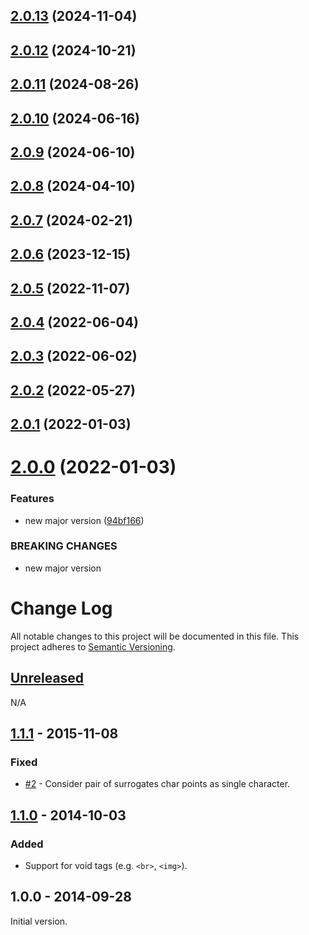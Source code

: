 ## [2.0.13](https://github.com/alexghr/html-ellipsis/compare/v2.0.12...v2.0.13) (2024-11-04)

## [2.0.12](https://github.com/alexghr/html-ellipsis/compare/v2.0.11...v2.0.12) (2024-10-21)

## [2.0.11](https://github.com/alexghr/html-ellipsis/compare/v2.0.10...v2.0.11) (2024-08-26)

## [2.0.10](https://github.com/alexghr/html-ellipsis/compare/v2.0.9...v2.0.10) (2024-06-16)

## [2.0.9](https://github.com/alexghr/html-ellipsis/compare/v2.0.8...v2.0.9) (2024-06-10)

## [2.0.8](https://github.com/alexghr/html-ellipsis/compare/v2.0.7...v2.0.8) (2024-04-10)

## [2.0.7](https://github.com/alexghr/html-ellipsis/compare/v2.0.6...v2.0.7) (2024-02-21)

## [2.0.6](https://github.com/alexghr/html-ellipsis/compare/v2.0.5...v2.0.6) (2023-12-15)

## [2.0.5](https://github.com/alexghr/html-ellipsis/compare/v2.0.4...v2.0.5) (2022-11-07)

## [2.0.4](https://github.com/alexghr/html-ellipsis/compare/v2.0.3...v2.0.4) (2022-06-04)

## [2.0.3](https://github.com/alexghr/html-ellipsis/compare/v2.0.2...v2.0.3) (2022-06-02)

## [2.0.2](https://github.com/alexghr/html-ellipsis/compare/v2.0.1...v2.0.2) (2022-05-27)

## [2.0.1](https://github.com/alexghr/html-ellipsis/compare/v2.0.0...v2.0.1) (2022-01-03)

# [2.0.0](https://github.com/alexghr/html-ellipsis/compare/v1.1.1...v2.0.0) (2022-01-03)


### Features

* new major version ([94bf166](https://github.com/alexghr/html-ellipsis/commit/94bf166a47650bdff3c2f1d0ac9097aa07faca98))


### BREAKING CHANGES

* new major version

# Change Log
All notable changes to this project will be documented in this file.
This project adheres to [Semantic Versioning](http://semver.org/).

## [Unreleased]
N/A

## [1.1.1] - 2015-11-08
### Fixed
- [#2](https://github.com/alexghr/html-ellipsis/pull/2) - Consider pair of surrogates char points as single character.

## [1.1.0] - 2014-10-03
### Added
- Support for void tags (e.g. `<br>`, `<img>`).

## 1.0.0 - 2014-09-28
Initial version.

[Unreleased]: https://github.com/alexghr/html-ellipsis/compare/v1.1.1...HEAD
[1.1.1]: https://github.com/alexghr/html-ellipsis/compare/v1.1.0...v1.1.1
[1.1.0]: https://github.com/alexghr/html-ellipsis/compare/v1.0.0...v1.1.0
